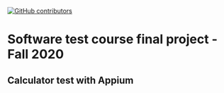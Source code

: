 [![GitHub contributors](https://img.shields.io/github/contributors/Naereen/StrapDown.js.svg)](https://github.com/hamidhandid/software_test_final_project/contributors/)
# Software test course final project - Fall 2020
## Calculator test with Appium


